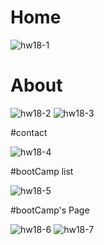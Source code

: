 # Home

![hw18-1](https://user-images.githubusercontent.com/103417898/189672928-fcee3818-3b7f-442f-af8c-9a15bdfe1773.PNG)


# About 


![hw18-2](https://user-images.githubusercontent.com/103417898/189673157-c19df684-8a07-4215-89d9-4076efee6fa7.PNG)
![hw18-3](https://user-images.githubusercontent.com/103417898/189673163-bef6374e-5fa3-4bd4-a91b-61481b3cde17.PNG)


#contact

![hw18-4](https://user-images.githubusercontent.com/103417898/189673303-46a12bf7-496d-4404-abe1-d4d4b6cad286.PNG)


#bootCamp list

![hw18-5](https://user-images.githubusercontent.com/103417898/189673390-3a69618f-ecb1-4209-b3ca-d812223db4df.PNG)

#bootCamp's Page


![hw18-6](https://user-images.githubusercontent.com/103417898/189673640-f4af4767-73b0-4352-b24c-ad66527e6587.PNG)
![hw18-7](https://user-images.githubusercontent.com/103417898/189673515-96773e40-2849-4c7a-b100-0d9eb56a7c10.PNG)

